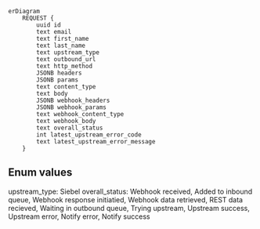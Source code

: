 ```mermaid
erDiagram
    REQUEST {
        uuid id
        text email
        text first_name
        text last_name
        text upstream_type
        text outbound_url
        text http_method
        JSONB headers
        JSONB params
        text content_type
        text body
        JSONB webhook_headers
        JSONB webhook_params
        text webhook_content_type
        text webhook_body
        text overall_status
        int latest_upstream_error_code
        text latest_upstream_error_message
    }
```
## Enum values
upstream_type: Siebel 
overall_status: Webhook received, Added to inbound queue, Webhook response initiatied, Webhook data retrieved, REST data recieved, Waiting in outbound queue, Trying upstream, Upstream success, Upstream error, Notify error, Notify success
